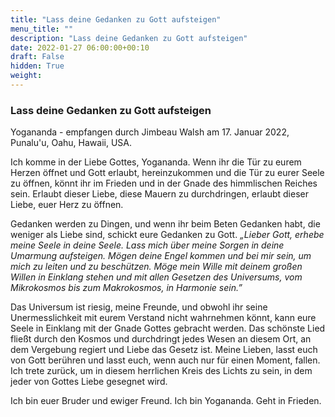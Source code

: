 ```yaml
---
title: "Lass deine Gedanken zu Gott aufsteigen"
menu_title: ""
description: "Lass deine Gedanken zu Gott aufsteigen"
date: 2022-01-27 06:00:00+00:10
draft: False
hidden: True
weight:
---
```

### Lass deine Gedanken zu Gott aufsteigen

Yogananda - empfangen durch Jimbeau Walsh am 17. Januar 2022, Punalu'u, Oahu, Hawaii, USA.

Ich komme in der Liebe Gottes, Yogananda. Wenn ihr die Tür zu eurem Herzen öffnet und Gott erlaubt, hereinzukommen und die Tür zu eurer Seele zu öffnen, könnt ihr im Frieden und in der Gnade des himmlischen Reiches sein. Erlaubt dieser Liebe, diese Mauern zu durchdringen, erlaubt dieser Liebe, euer Herz zu öffnen.

Gedanken werden zu Dingen, und wenn ihr beim Beten Gedanken habt, die weniger als Liebe sind, schickt eure Gedanken zu Gott. *„Lieber Gott, erhebe meine Seele in deine Seele. Lass mich über meine Sorgen in deine Umarmung aufsteigen. Mögen deine Engel kommen und bei mir sein, um mich zu leiten und zu beschützen. Möge mein Wille mit deinem großen Willen in Einklang stehen und mit allen Gesetzen des Universums, vom Mikrokosmos bis zum Makrokosmos, in Harmonie sein.”*

Das Universum ist riesig, meine Freunde, und obwohl ihr seine Unermesslichkeit mit eurem Verstand nicht wahrnehmen könnt, kann eure Seele in Einklang mit der Gnade Gottes gebracht werden. Das schönste Lied fließt durch den Kosmos und durchdringt jedes Wesen an diesem Ort, an dem Vergebung regiert und Liebe das Gesetz ist. Meine Lieben, lasst euch von Gott berühren und lasst euch, wenn auch nur für einen Moment, fallen. Ich trete zurück, um in diesem herrlichen Kreis des Lichts zu sein, in dem jeder von Gottes Liebe gesegnet wird.

Ich bin euer Bruder und ewiger Freund. Ich bin Yogananda. Geht in Frieden.
